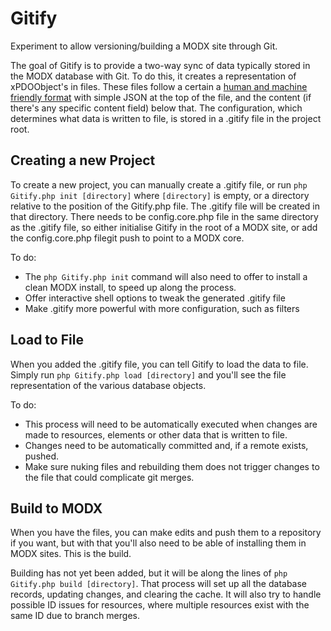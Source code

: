 Gitify
======

Experiment to allow versioning/building a MODX site through Git.

The goal of Gitify is to provide a two-way sync of data typically stored in the MODX database with Git. To do this, it creates a representation of xPDOObject's in files. These files follow a certain a [human and machine friendly format](https://gist.github.com/Mark-H/5acafdc1c364f70fa4e7) with simple JSON at the top of the file, and the content (if there's any specific content field) below that. The configuration, which determines what data is written to file, is stored in a .gitify file in the project root.

## Creating a new Project

To create a new project, you can manually create a .gitify file, or run `php Gitify.php init [directory]` where `[directory]` is empty, or a directory relative to the position of the Gitify.php file. The .gitify file will be created in that directory. There needs to be config.core.php file in the same directory as the .gitify file, so either initialise Gitify in the root of a MODX site, or add the config.core.php filegit push to point to a MODX core.

To do:

* The `php Gitify.php init` command will also need to offer to install a clean MODX install, to speed up along the process.
* Offer interactive shell options to tweak the generated .gitify file
* Make .gitify more powerful with more configuration, such as filters

## Load to File

When you added the .gitify file, you can tell Gitify to load the data to file. Simply run `php Gitify.php load [directory]` and you'll see the file representation of the various database objects.

To do:

* This process will need to be automatically executed when changes are made to resources, elements or other data that is written to file.
* Changes need to be automatically committed and, if a remote exists, pushed.
* Make sure nuking files and rebuilding them does not trigger changes to the file that could complicate git merges.

## Build to MODX

When you have the files, you can make edits and push them to a repository if you want, but with that you'll also need to be able of installing them in MODX sites. This is the build.

Building has not yet been added, but it will be along the lines of `php Gitify.php build [directory]`. That process will set up all the database records, updating changes, and clearing the cache. It will also try to handle possible ID issues for resources, where multiple resources exist with the same ID due to branch merges.


